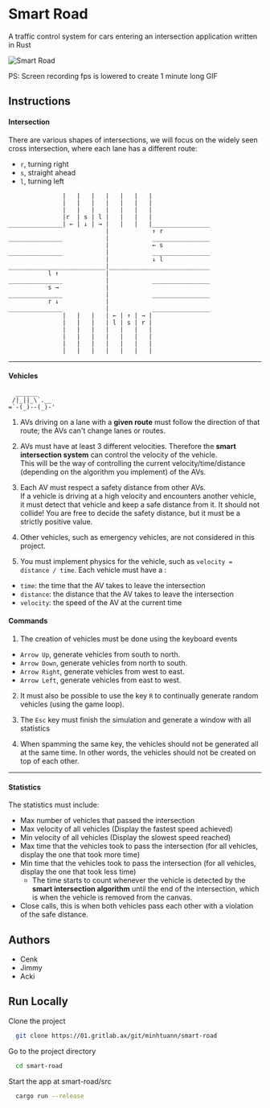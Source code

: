 
# Smart Road

A traffic control system for cars entering an intersection application written in Rust

![Smart Road](./assets/smart-roadGif.gif)

PS: Screen recording fps is lowered to create 1 minute long GIF



## Instructions

#### **Intersection**

There are various shapes of intersections, we will focus on the widely seen cross intersection, where each lane has a different route:

- `r`, turning right
- `s`, straight ahead
- `l`, turning left

```console
               |   |   |   |   |   |   |
               |   |   |   |   |   |   |
               |   |   |   |   |   |   |
               |r  | s | l |   |   |   |
_______________| ← | ↓ | → |   |   |   |________________
                           |            ↑ r
_______________            |            ________________
                           |            ← s
_______________            |            ________________
                           |            ↓ l
___________________________|____________________________
           l ↑             |
_______________            |            ________________
           s →             |
_______________            |            ________________
           r ↓             |
_______________            |            ________________
               |   |   |   | ← | ↑ | → |
               |   |   |   | l | s | r |
               |   |   |   |   |   |   |
               |   |   |   |   |   |   |
               |   |   |   |   |   |   |
               |   |   |   |   |   |   |
```

---

#### **Vehicles**

```console
  ______
 /|_||_\`.__
=`-(_)--(_)-'
```
1. AVs driving on a lane with a **given route** must follow the direction of that route; the AVs can't change lanes or routes.

2. AVs must have at least 3 different velocities. Therefore the **smart intersection system** can control the velocity of the vehicle.\
   This will be the way of controlling the current velocity/time/distance (depending on the algorithm you implement) of the AVs.

3. Each AV must respect a safety distance from other AVs.\
   If a vehicle is driving at a high velocity and encounters another vehicle, it must detect that vehicle and keep a safe distance from it. It should not collide!
   You are free to decide the safety distance, but it must be a strictly positive value.

4. Other vehicles, such as emergency vehicles, are not considered in this project.

5. You must implement physics for the vehicle, such as `velocity = distance / time`. Each vehicle must have a :

- `time`: the time that the AV takes to leave the intersection
- `distance`: the distance that the AV takes to leave the intersection
- `velocity`: the speed of the AV at the current time

#### **Commands**

1. The creation of vehicles must be done using the keyboard events
- `Arrow Up`, generate vehicles from south to north.
- `Arrow Down`, generate vehicles from north to south.
- `Arrow Right`, generate vehicles from west to east.
- `Arrow Left`, generate vehicles from east to west.

2. It must also be possible to use the key `R` to continually generate random vehicles (using the game loop).

3. The `Esc` key must finish the simulation and generate a window with all statistics

4. When spamming the same key, the vehicles should not be generated all at the same time. In other words, the vehicles should not be created on top of each other.

---

#### **Statistics**

The statistics must include:

- Max number of vehicles that passed the intersection
- Max velocity of all vehicles (Display the fastest speed achieved)
- Min velocity of all vehicles (Display the slowest speed reached)
- Max time that the vehicles took to pass the intersection (for all vehicles, display the one that took more time)
- Min time that the vehicles took to pass the intersection (for all vehicles, display the one that took less time)
    - The time starts to count whenever the vehicle is detected by the **smart intersection algorithm** until the end of the intersection, which is when the vehicle is removed from the canvas.
- Close calls, this is when both vehicles pass each other with a violation of the safe distance.
## Authors

- Cenk
- Jimmy
- Acki


## Run Locally

Clone the project

```bash
  git clone https://01.gritlab.ax/git/minhtuann/smart-road
```

Go to the project directory

```bash
  cd smart-road
```

Start the app at smart-road/src

```bash
  cargo run --release
```



